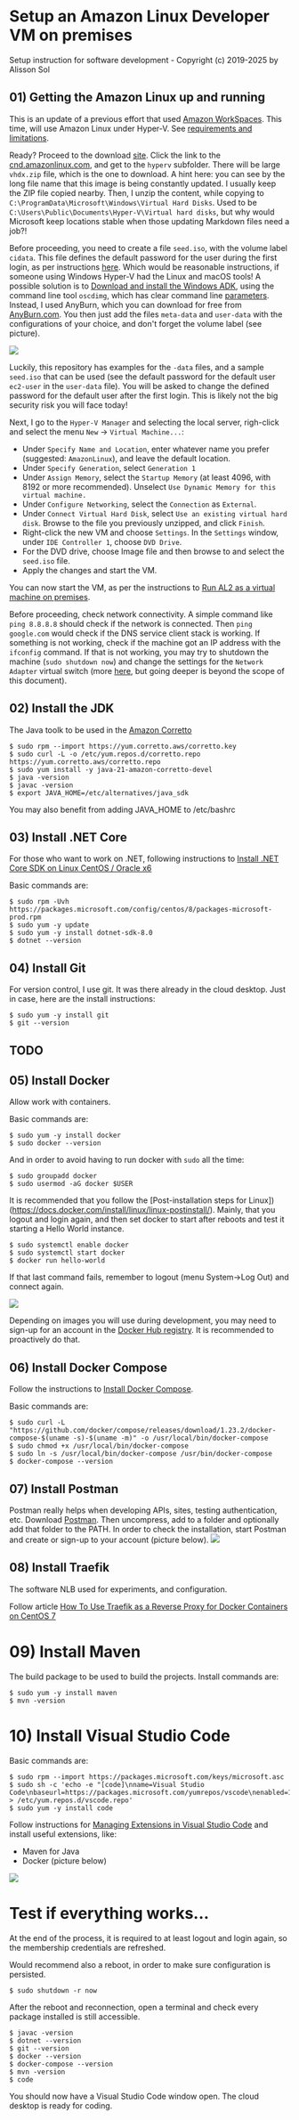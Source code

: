 # Setup an Amazon Linux Developer VM on premises

Setup instruction for software development - Copyright (c) 2019-2025 by Alisson Sol

## 01) Getting the Amazon Linux up and running

This is an update of a previous effort that used [Amazon WorkSpaces](https://github.com/alissonsol/archive/tree/main/WorkSpaces/2019-03.WorkSpaces.AmazonLinux.setup). This time, will use Amazon Linux under Hyper-V. See [requirements and limitations](https://docs.aws.amazon.com/linux/al2023/ug/hyperv-supported-configurations.html).

Ready? Proceed to the download [site](https://docs.aws.amazon.com/linux/al2023/ug/outside-ec2-download.html). Click the link to the [cnd.amazonlinux.com](https://cdn.amazonlinux.com/al2023/os-images/latest/), and get to the `hyperv` subfolder. There will be large `vhdx.zip` file, which is the one to download. A hint here: you can see by the long file name that this image is being constantly updated. I usually keep the ZIP file copied nearby. Then, I unzip the content, while copying to `C:\ProgramData\Microsoft\Windows\Virtual Hard Disks`. Used to be `C:\Users\Public\Documents\Hyper-V\Virtual hard disks`, but why would Microsoft keep locations stable when those updating Markdown files need a job?!

Before proceeding, you need to create a file `seed.iso`, with the volume label `cidata`. This file defines the default password for the user during the first login, as per instructions [here](https://docs.aws.amazon.com/linux/al2/ug/amazon-linux-2-virtual-machine.html). Which would be reasonable instructions, if someone using Windows Hyper-V had the Linux and macOS tools! A possible solution is to [Download and install the Windows ADK](https://learn.microsoft.com/en-us/windows-hardware/get-started/adk-install), using the command line tool `oscdimg`, which has clear command line [parameters](https://learn.microsoft.com/en-us/windows-hardware/manufacture/desktop/oscdimg-command-line-options). Instead, I used AnyBurn, which you can download for free from [AnyBurn.com](https://anyburn.com/). You then just add the files `meta-data` and `user-data` with the configurations of your choice, and don't forget the volume label (see picture).

![](images/001.AnyBurn.config.PNG)

Luckily, this repository has examples for the `-data` files, and a sample `seed.iso` that can be used (see the default password for the default user `ec2-user` in the `user-data` file). You will be asked to change the defined password for the default user after the first login. This is likely not the big security risk you will face today!

Next, I go to the `Hyper-V Manager` and selecting the local server, righ-click and select the menu `New` -> `Virtual Machine...`:
- Under `Specify Name and Location`, enter whatever name you prefer (suggested: `AmazonLinux`), and leave the default location.
- Under `Specify Generation`, select `Generation 1`
- Under `Assign Memory`, select the `Startup Memory` (at least 4096, with 8192 or more recommended). Unselect `Use Dynamic Memory for this virtual machine.`
- Under `Configure Networking`, select the `Connection` as `External`.
- Under `Connect Virtual Hard Disk`, select `Use an existing virtual hard disk`. Browse to the file you previously unzipped, and click `Finish`.
- Right-click the new VM and choose `Settings`. In the `Settings` window, under `IDE Controller 1`, choose `DVD Drive`.
- For the DVD drive, choose Image file and then browse to and select the `seed.iso` file.
- Apply the changes and start the VM.

You can now start the VM, as per the instructions to [Run AL2 as a virtual machine on premises](https://docs.aws.amazon.com/linux/al2/ug/amazon-linux-2-virtual-machine.html).

Before proceeding, check network connectivity. A simple command like `ping 8.8.8.8` should check if the network is connected. Then `ping google.com` would check if the DNS service client stack is working. If something is not working, check if the machine got an IP address with the `ifconfig` command. If that is not working, you may try to shutdown the machine (`sudo shutdown now`) and change the settings for the `Network Adapter` virtual switch (more [here](https://learn.microsoft.com/en-us/windows-server/virtualization/hyper-v/get-started/create-a-virtual-switch-for-hyper-v-virtual-machines), but going deeper is beyond the scope of this document).

## 02) Install the JDK

The Java toolk to be used in the [Amazon Corretto](https://docs.aws.amazon.com/corretto/)

```
$ sudo rpm --import https://yum.corretto.aws/corretto.key
$ sudo curl -L -o /etc/yum.repos.d/corretto.repo https://yum.corretto.aws/corretto.repo
$ sudo yum install -y java-21-amazon-corretto-devel
$ java -version
$ javac -version
$ export JAVA_HOME=/etc/alternatives/java_sdk
```

You may also benefit from adding JAVA_HOME to /etc/bashrc

## 03) Install .NET Core

For those who want to work on .NET, following instructions to [Install .NET Core SDK on Linux CentOS / Oracle x6](https://dotnet.microsoft.com/download/linux-package-manager/centos/sdk-current)

Basic commands are:
```
$ sudo rpm -Uvh https://packages.microsoft.com/config/centos/8/packages-microsoft-prod.rpm
$ sudo yum -y update
$ sudo yum -y install dotnet-sdk-8.0
$ dotnet --version
```

## 04) Install Git

For version control, I use git. It was there already in the cloud desktop. Just in case, here are the install instructions:

```
$ sudo yum -y install git
$ git --version
```
## TODO

## 05) Install Docker
  
Allow work with containers.

Basic commands are:
```
$ sudo yum -y install docker
$ sudo docker --version
```

And in order to avoid having to run docker with `sudo` all the time:
```
$ sudo groupadd docker
$ sudo usermod -aG docker $USER
```

It is recommended that you follow the [Post-installation steps for Linux])(https://docs.docker.com/install/linux/linux-postinstall/). Mainly, that you logout and login again, and then set docker to start after reboots and test it starting a Hello World instance.

```
$ sudo systemctl enable docker 
$ sudo systemctl start docker
$ docker run hello-world
```

If that last command fails, remember to logout (menu System->Log Out) and connect again.

![](images/003.install.logout.PNG)

Depending on images you will use during development, you may need to sign-up for an account in the [Docker Hub registry](https://hub.docker.com/signup). It is recommended to proactively do that.

## 06) Install Docker Compose
  
Follow the instructions to [Install Docker Compose](https://docs.docker.com/compose/install/).

Basic commands are:
```
$ sudo curl -L "https://github.com/docker/compose/releases/download/1.23.2/docker-compose-$(uname -s)-$(uname -m)" -o /usr/local/bin/docker-compose
$ sudo chmod +x /usr/local/bin/docker-compose
$ sudo ln -s /usr/local/bin/docker-compose /usr/bin/docker-compose
$ docker-compose --version
```

## 07) Install Postman

Postman really helps when developing APIs, sites, testing authentication, etc. Download [Postman](https://www.getpostman.com/downloads/). Then uncompress, add to a folder and optionally add that folder to the PATH. In order to check the installation, start Postman and create or sign-up to your account (picture below).
![](images/002.install.postman.PNG)


## 08) Install Traefik

The software NLB used for experiments, and configuration.

Follow article [How To Use Traefik as a Reverse Proxy for Docker Containers on CentOS 7](https://www.digitalocean.com/community/tutorials/how-to-use-traefik-as-a-reverse-proxy-for-docker-containers-on-centos-7)

# 09) Install Maven

The build package to be used to build the projects. Install commands are:

```
$ sudo yum -y install maven
$ mvn -version
```

# 10) Install Visual Studio Code

Basic commands are:
```
$ sudo rpm --import https://packages.microsoft.com/keys/microsoft.asc
$ sudo sh -c 'echo -e "[code]\nname=Visual Studio Code\nbaseurl=https://packages.microsoft.com/yumrepos/vscode\nenabled=1\ngpgcheck=1\ngpgkey=https://packages.microsoft.com/keys/microsoft.asc" > /etc/yum.repos.d/vscode.repo'
$ sudo yum -y install code
```

Follow instructions for [Managing Extensions in Visual Studio Code](https://code.visualstudio.com/docs/editor/extension-gallery) and install useful extensions, like:
- Maven for Java
- Docker (picture below)

![](images/004.install.code.externsions.docker.PNG)

# Test if everything works...

At the end of the process, it is required to at least logout and login again, so the membership credentials are refreshed.

Would recommend also a reboot, in order to make sure configuration is persisted.
```
$ sudo shutdown -r now
```

After the reboot and reconnection, open a terminal and check every package installed is still accessible.

```
$ javac -version
$ dotnet --version
$ git --version
$ docker --version
$ docker-compose --version
$ mvn -version
$ code
```

You should now have a Visual Studio Code window open. The cloud desktop is ready for coding.